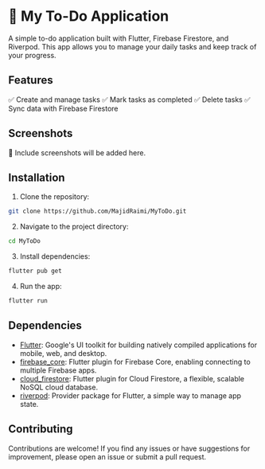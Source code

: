 # 📝 My To-Do Application

A simple to-do application built with Flutter, Firebase Firestore, and Riverpod. This app allows you to manage your daily tasks and keep track of your progress.

## Features

✅ Create and manage tasks
✅ Mark tasks as completed
✅ Delete tasks
✅ Sync data with Firebase Firestore

## Screenshots

📸 Include screenshots will be added here.

## Installation

1. Clone the repository:
```bash
git clone https://github.com/MajidRaimi/MyToDo.git
```
2. Navigate to the project directory:
```bash
cd MyToDo
```
3. Install dependencies:
```bash
flutter pub get
```
4. Run the app:
```bash
flutter run
```

## Dependencies

- [Flutter](https://flutter.dev): Google's UI toolkit for building natively compiled applications for mobile, web, and desktop.
- [firebase_core](https://pub.dev/packages/firebase_core): Flutter plugin for Firebase Core, enabling connecting to multiple Firebase apps.
- [cloud_firestore](https://pub.dev/packages/cloud_firestore): Flutter plugin for Cloud Firestore, a flexible, scalable NoSQL cloud database.
- [riverpod](https://pub.dev/packages/riverpod): Provider package for Flutter, a simple way to manage app state.

## Contributing
Contributions are welcome! If you find any issues or have suggestions for improvement, please open an issue or submit a pull request.